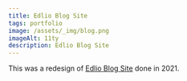 ```yaml
---
title: Edlio Blog Site
tags: portfolio
image: /assets/_img/blog.png
imageAlt: 11ty
description: Edlio Blog Site
---
```


This was a redesign of [Edlio Blog Site](https://www.blog.edlio.com/) done in 2021.
